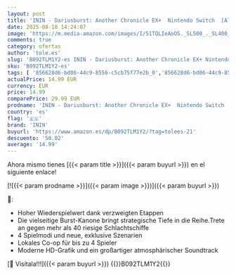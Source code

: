 ```yaml
---
layout: post
title: 'ININ - Dariusburst: Another Chronicle EX+  Nintendo Switch  [Alemania] [Blu-ray]'
date: 2025-08-18 14:24:07
image: 'https://m.media-amazon.com/images/I/51TQLIeAoOS._SL500_._SL400_.jpg'
comments: true
category: ofertas
author: 'tole.es'
slug: 'B092TLM1Y2-es ININ - Dariusburst: Another Chronicle EX+ Nintendo Switch...'
sku: 'B092TLM1Y2-es'
tags: [ '856628d6-bd06-44c9-8556-c5cb75f77e2b_0','856628d6-bd06-44c9-8556-c5cb75f77e2b_2201','856628d6-bd06-44c9-8556-c5cb75f77e2b_3601','Arborist Merchandising Root','Hardware y juegos para Nintendo Switch','Juegos para Nintendo Switch','Preventa de Videojuegos','Self Service','Special Features Stores','Videojuegos','Videojuegos más esperados','inin','nintendo','🇪🇸', ]
actualPrice: 14.99 EUR
currency: EUR
price: 14.99
comparePrice: 29.99 EUR
prodname: 'ININ - Dariusburst: Another Chronicle EX+  Nintendo Switch  [Alemania] [Blu-ray]'
country: 'es'
flag: '🇪🇸'
brand: 'ININ'
buyurl: 'https://www.amazon.es/dp/B092TLM1Y2/?tag=tolees-21'
descuento: '50.02'
average: '14.99'
---
```


Ahora mismo tienes [{{< param title >}}]({{< param buyurl >}}) en el siguiente enlace!

[![{{< param prodname >}}]({{< param image >}})]({{< param buyurl >}})

🔎:

- Hoher Wiederspielwert dank verzweigten Etappen
- Die vielseitige Burst-Kanone bringt strategische Tiefe in die Reihe.Trete an gegen mehr als 40 riesige Schlachtschiffe
- 4 Spielmodi und neue, exklusive Szenarien
- Lokales Co-op für bis zu 4 Spieler
- Moderne HD-Grafik und ein großartiger atmosphärischer Soundtrack

[🛒 Visítala!!!]({{< param buyurl >}})
{{<world>}}B092TLM1Y2{{</world>}}
